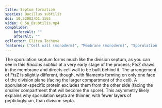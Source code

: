 ```yaml
---
title: Septum formation
species: Bacillus subtilis 
doi: 10.22002/D1.1565
video: 8_5a_Bsubtilis.mp4
compSlider:
    beforeAlt: ""
    afterAlt: ""
collector: Elitza Tocheva
features: ["Cell wall (monoderm)", "Membrane (monoderm)", "Sporulation plane"]
---
```


The sporulation septum forms much like the division septum, as you can see in this *Bacillus subtilis* at a very early stage of the process; FtsZ draws in the membrane and directs cell wall to be built behind it. The arrangement of FtsZ is slightly different, though, with filaments forming on only one face of the division plane (facing the larger compartment of the cell). A sporulation-specific protein excludes them from the other side (facing the smaller compartment that will become the spore). This asymmetry likely explains why sporulation septa are thinner, with fewer layers of peptidoglycan, than division septa.

